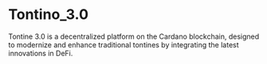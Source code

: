 # Tontino_3.0
Tontine 3.0 is a decentralized platform on the Cardano blockchain, designed to modernize and enhance traditional tontines by integrating the latest innovations in DeFi.
